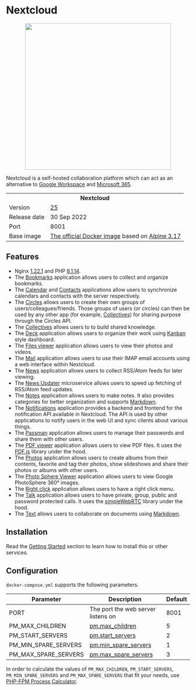# Nextcloud

<p align="center">
    <img src="logo.png" width="400">
</p>

Nextcloud is a self-hosted collaboration platform which can act as an alternative to [Google Workspace](https://workspace.google.com/) and [Microsoft 365](https://microsoft.com/en-ww/microsoft-365).

<table>
  <tr>
    <td align="center" colspan="2"><b>Nextcloud</b></td>
  </tr>
  <tr>
    <td>Version</td>
    <td><a href="https://nextcloud.com/blog/announcing-nextcloud-hub-3-brand-new-design-and-photos-2-0-with-editor-and-ai/">25</a></td>
  </tr>
  <tr>
    <td>Release date</td>
    <td>30 Sep 2022</td>
  </tr>
  <tr>
    <td>Port</td>
    <td>8001</td>
  </tr>
  <tr>
    <td valign="top">Base image</td>
    <td><a href="https://hub.docker.com/_/alpine">The official Docker image</a> based on <a href="https://alpinelinux.org/posts/Alpine-3.17.0-released.html">Alpine 3.17</a></td>
  </tr>
</table>

## Features

* Nginx [1.22.1](https://nginx.org/en/CHANGES-1.22) and PHP [8.1.14](https://php.net/ChangeLog-8.php#PHP_8_1).
* The [Bookmarks](https://github.com/nextcloud/bookmarks) application allows users to collect and organize bookmarks.
* The [Calendar](https://github.com/nextcloud/calendar) and [Contacts](https://github.com/nextcloud/contacts) applications allow users to synchronize calendars and contacts with the server respectively.
* The [Circles](https://github.com/nextcloud/circles) allows users to create their own groups of users/colleagues/friends. Those groups of users (or circles) can then be used by any other app (for example, [Collectives](https://gitlab.com/collectivecloud/collectives)) for sharing purpose through the Circles API.
* The [Collectives](https://gitlab.com/collectivecloud/collectives) allows users to to build shared knowledge.
* The [Deck](https://github.com/nextcloud/deck) application allows users to organize their work using [Kanban](https://en.wikipedia.org/wiki/Kanban_(development)) style dashboard.
* The [Files viewer](https://github.com/nextcloud/viewer) application allows users to view their photos and videos.
* The [Mail](https://github.com/nextcloud/mail) application allows users to use their IMAP email accounts using a web interface within Nextcloud.
* The [News](https://github.com/nextcloud/news) application allows users to collect RSS/Atom feeds for later viewing.
* The [News Updater](https://github.com/nextcloud/news-updater) microservice allows users to speed up fetching of RSS/Atom feed updates.
* The [Notes](https://github.com/nextcloud/notes) application allows users to make notes. It also provides categories for better organization and supports [Markdown](https://en.wikipedia.org/wiki/Markdown).
* The [Notifications](https://github.com/nextcloud/notifications) application provides a backend and frontend for the notification API available in Nextcloud. The API is used by other applications to notify users in the web UI and sync clients about various things.
* The [Passman](https://github.com/nextcloud/passman) application allows users to manage their passwords and share them with other users.
* The [PDF viewer](https://github.com/nextcloud/files_pdfviewer) application allows users to view PDF files. It uses the [PDF.js](https://mozilla.github.io/pdf.js/) library under the hood.
* The [Photos](https://github.com/nextcloud/photos) application allows users to create albums from their contents, favorite and tag their photos, show slideshows and share their photos or albums with other users.
* The [Photo Sphere Viewer](https://github.com/nextcloud/files_photospheres) application allows users to view Google PhotoSphere 360° images.
* The [Right click](https://github.com/nextcloud/files_rightclick) application allows users to have a right click menu.
* The [Talk](https://github.com/nextcloud/spreed) application allows users to have private, group, public and password protected calls. It uses the [simpleWebRTC](https://simplewebrtc.com) library under the hood.
* The [Text](https://github.com/nextcloud/text) allows users to collaborate on documents using [Markdown](https://en.wikipedia.org/wiki/Markdown).

## Installation

Read the [Getting Started](https://github.com/tolstoyevsky/mmb#getting-started) section to learn how to install this or other services.

## Configuration

`docker-compose.yml` supports the following parameters.

| Parameter | Description | Default |
| --- | --- | --- |
| PORT                 | The port the web server listens on                                                                   | 8001 |
| PM_MAX_CHILDREN      | [pm.max_children](https://php.net/manual/en/install.fpm.configuration.php#pm.max-children)           | 5    |
| PM_START_SERVERS     | [pm.start_servers](https://php.net/manual/en/install.fpm.configuration.php#pm.start-servers)         | 2    |
| PM_MIN_SPARE_SERVERS | [pm.min_spare_servers](https://php.net/manual/en/install.fpm.configuration.php#pm.min-spare-servers) | 1    |
| PM_MAX_SPARE_SERVERS | [pm.max_spare_servers](https://php.net/manual/en/install.fpm.configuration.php#pm.max-spare-servers) | 3    |

In order to calculate the values of `PM_MAX_CHILDREN`, `PM_START_SERVERS`, `PM_MIN_SPARE_SERVERS` and `PM_MAX_SPARE_SERVERS` that fit your needs, use [PHP-FPM Process Calculator](https://spot13.com/pmcalculator/).

